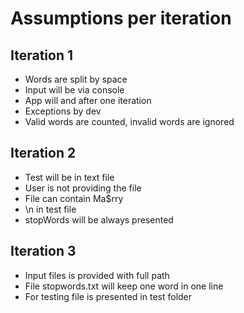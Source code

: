 # Assumptions per iteration

## Iteration 1
 - Words are split by space
 - Input will be via console
 - App will and after one iteration
 - Exceptions by dev
 - Valid words are counted, invalid words are ignored
## Iteration 2
 - Test will be in text file
 - User is not providing the file
 - File can contain Ma$rry
 - \n in test file
 - stopWords will be always presented
## Iteration 3
 - Input files is provided with full path
 - File stopwords.txt will keep one word in one line
 - For testing file is presented in test folder